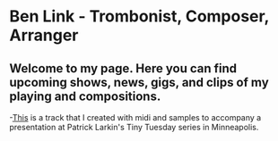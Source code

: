 # Ben Link - Trombonist, Composer, Arranger </br>
## Welcome to my page. Here you can find upcoming shows, news, gigs, and clips of my playing and compositions. </br>
-[This](https://soundcloud.com/benjaminalink/tiny-tuesday-collage?si=78dfe57b2d624b3e8cf3b074abd5bb24&utm_source=clipboard&utm_medium=text&utm_campaign=social_sharing) is a track that I created with midi and samples to accompany a presentation at Patrick Larkin's Tiny Tuesday series in Minneapolis.
